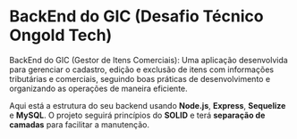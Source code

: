 # BackEnd do GIC (Desafio Técnico Ongold Tech)
BackEnd do GIC (Gestor de Itens Comerciais): Uma aplicação desenvolvida para gerenciar o cadastro, edição e exclusão de itens com informações tributárias e comerciais, seguindo boas práticas de desenvolvimento e organizando as operações de maneira eficiente.

Aqui está a estrutura do seu backend usando **Node.js**, **Express**, **Sequelize** e **MySQL**. O projeto seguirá princípios do **SOLID** e terá **separação de camadas** para facilitar a manutenção.
